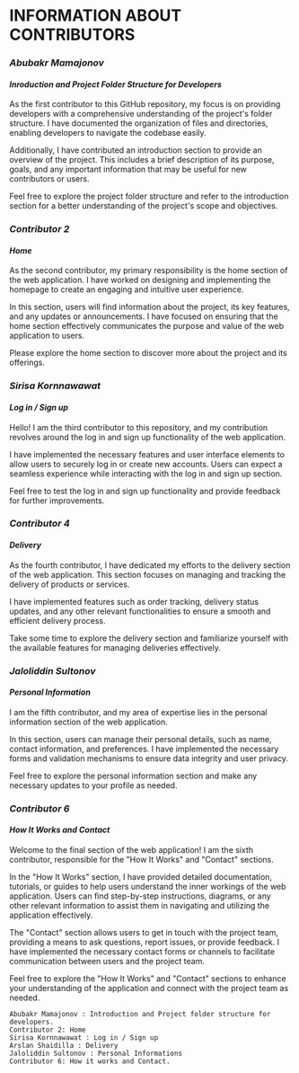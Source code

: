 # INFORMATION ABOUT CONTRIBUTORS

### *Abubakr Mamajonov*  
#### _Inroduction and Project Folder Structure for Developers_
As the first contributor to this GitHub repository, my focus is on providing developers with a comprehensive understanding of the project's folder structure. I have documented the organization of files and directories, enabling developers to navigate the codebase easily.

Additionally, I have contributed an introduction section to provide an overview of the project. This includes a brief description of its purpose, goals, and any important information that may be useful for new contributors or users.

Feel free to explore the project folder structure and refer to the introduction section for a better understanding of the project's scope and objectives.

### *Contributor 2* 
#### _Home_
As the second contributor, my primary responsibility is the home section of the web application. I have worked on designing and implementing the homepage to create an engaging and intuitive user experience.

In this section, users will find information about the project, its key features, and any updates or announcements. I have focused on ensuring that the home section effectively communicates the purpose and value of the web application to users.

Please explore the home section to discover more about the project and its offerings.

### *Sirisa Kornnawawat* 
#### _Log in / Sign up_ 
Hello! I am the third contributor to this repository, and my contribution revolves around the log in and sign up functionality of the web application.

I have implemented the necessary features and user interface elements to allow users to securely log in or create new accounts. Users can expect a seamless experience while interacting with the log in and sign up section.

Feel free to test the log in and sign up functionality and provide feedback for further improvements.

### *Contributor 4* 
#### _Delivery_
As the fourth contributor, I have dedicated my efforts to the delivery section of the web application. This section focuses on managing and tracking the delivery of products or services.

I have implemented features such as order tracking, delivery status updates, and any other relevant functionalities to ensure a smooth and efficient delivery process.

Take some time to explore the delivery section and familiarize yourself with the available features for managing deliveries effectively.

### *Jaloliddin Sultonov*
#### _Personal Information_
I am the fifth contributor, and my area of expertise lies in the personal information section of the web application.

In this section, users can manage their personal details, such as name, contact information, and preferences. I have implemented the necessary forms and validation mechanisms to ensure data integrity and user privacy.

Feel free to explore the personal information section and make any necessary updates to your profile as needed.

### *Contributor 6*
#### _How It Works and Contact_
Welcome to the final section of the web application! I am the sixth contributor, responsible for the "How It Works" and "Contact" sections.

In the "How It Works" section, I have provided detailed documentation, tutorials, or guides to help users understand the inner workings of the web application. Users can find step-by-step instructions, diagrams, or any other relevant information to assist them in navigating and utilizing the application effectively.

The "Contact" section allows users to get in touch with the project team, providing a means to ask questions, report issues, or provide feedback. I have implemented the necessary contact forms or channels to facilitate communication between users and the project team.

Feel free to explore the "How It Works" and "Contact" sections to enhance your understanding of the application and connect with the project team as needed.



```
Abubakr Mamajonov : Introduction and Project folder structure for developers.
Contributor 2: Home
Sirisa Kornnawawat : Log in / Sign up
Arslan Shaidilla : Delivery
Jaloliddin Sultonov : Personal Informations
Contributor 6: How it works and Contact.
```

